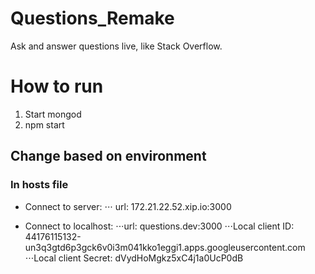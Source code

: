 # Questions_Remake
Ask and answer questions live, like Stack Overflow.

# How to run
1. Start mongod
2. npm start

## Change based on environment 

### In hosts file
- Connect to server: 
⋅⋅⋅ url: 172.21.22.52.xip.io:3000

- Connect to localhost:
⋅⋅⋅url: questions.dev:3000
⋅⋅⋅Local client ID: 44176115132-un3q3gtd6p3gck6v0i3m041kko1eggi1.apps.googleusercontent.com
⋅⋅⋅Local client Secret: dVydHoMgkz5xC4j1a0UcP0dB
